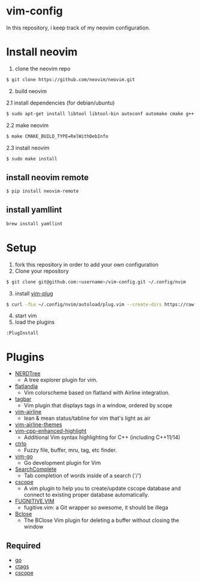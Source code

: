 # vim-config
In this repository, i keep track of my neovim configuration.

# Install neovim

1. clone the neovim repo

```bash
$ git clone https://github.com/neovim/neovim.git
```

2. build neovim

2.1 install dependencies (for debian/ubuntu)

```bash
$ sudo apt-get install libtool libtool-bin autoconf automake cmake g++ pkg-config unzip
```

2.2 make neovim

```bash
$ make CMAKE_BUILD_TYPE=RelWithDebInfo
```

2.3 install neovim

```bash
$ sudo make install
```

## install neovim remote
```bash
$ pip install neovim-remote
```

## install yamllint
```bash
brew install yamllint
```

# Setup
1. fork this repository in order to add your own configuration
2. Clone your repository

```bash
$ git clone git@github.com:<username>/vim-config.git ~/.config/nvim
```

3. install [vim-plug](https://github.com/junegunn/vim-plug)

```bash
$ curl -fLo ~/.config/nvim/autoload/plug.vim --create-dirs https://raw.githubusercontent.com/junegunn/vim-plug/master/plug.vim
```

4. start vim
5. load the plugins

```
:PlugInstall
```

# Plugins
* [NERDTree](https://github.com/scrooloose/nerdtree)
  * A tree explorer plugin for vim.
* [flatlandia](https://github.com/jordwalke/flatlandia)
  * Vim colorscheme based on flatland with Airline integration.
* [tagbar](https://github.com/majutsushi/tagbar)
  * Vim plugin that displays tags in a window, ordered by scope
* [vim-airline](https://github.com/vim-airline/vim-airline)
  * lean & mean status/tabline for vim that's light as air
* [vim-airline-themes](https://github.com/vim-airline/vim-airline-themes)
* [vim-cpp-enhanced-highlight](https://github.com/octol/vim-cpp-enhanced-highlight)
  * Additional Vim syntax highlighting for C++ (including C++11/14)
* [ctrlp](https://github.com/ctrlpvim/ctrlp.vim)
  * Fuzzy file, buffer, mru, tag, etc finder.
* [vim-go](https://github.com/fatih/vim-go)
  * Go development plugin for Vim
* [SearchComplete](https://github.com/vim-scripts/SearchComplete)
  * Tab completion of words inside of a search ('/')
* [cscope](https://github.com/brookhong/cscope.vim)
  * A vim plugin to help you to create/update cscope database and connect to existing proper database automatically.
* [FUGNITIVE.VIM](https://github.com/tpope/vim-fugitive)
  * fugitive.vim: a Git wrapper so awesome, it should be illega
* [Bclose](https://github.com/rbgrouleff/bclose.vim)
  * The BClose Vim plugin for deleting a buffer without closing the window

## Required
* [go](https://golang.org)
* [ctags](http://ctags.sourceforge.net)
* [cscope](http://cscope.sourceforge.net)

